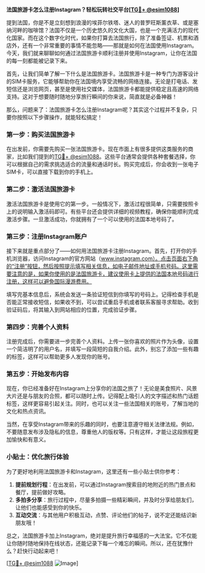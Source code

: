 **法国旅游卡怎么注册Instagram？轻松玩转社交平台[[TG💪+ @esim1088](https://t.me/s/esim1088)]**

提到法国，你是不是立刻想到浪漫的埃菲尔铁塔、迷人的普罗旺斯薰衣草、或是塞纳河畔的咖啡馆？法国不仅是一个历史悠久的文化大国，也是一个充满活力的现代化国家。而在这个数字化时代，如果你打算去法国旅行，除了准备签证、机票和酒店外，还有一个非常重要的事情不能忽略——那就是如何在法国使用Instagram。今天，我们就来聊聊如何通过法国旅游卡顺利注册并使用Instagram，让你在法国的每一刻都能被记录下来。

首先，让我们简单了解一下什么是法国旅游卡。法国旅游卡是一种专门为游客设计的SIM卡服务，它能够帮助你在法国境内享受流畅的网络连接。无论是打电话、发短信还是浏览网页，甚至是使用社交媒体，法国旅游卡都能提供稳定且高速的网络支持。这对于想要随时随地分享旅行瞬间的你来说，简直就是必备神器！

那么，问题来了：法国旅游卡怎么注册Instagram呢？其实这个过程并不复杂，只要你按照以下步骤操作，就能轻松搞定！

### 第一步：购买法国旅游卡

在出发前，你需要先购买一张法国旅游卡。现在市面上有很多提供这类服务的商家，比如我们提到的[TG💪+ @esim1088](https://t.me/s/esim1088)。这些平台通常会提供各种套餐选择，你可以根据自己的需求挑选适合的流量和通话时长。购买完成后，你会收到一张电子SIM卡，可以直接下载到你的手机上。

### 第二步：激活法国旅游卡

激活法国旅游卡是使用它的第一步。一般情况下，激活过程很简单，只需要按照卡上的说明输入激活码即可。有些平台还会提供详细的视频教程，确保你能顺利完成激活步骤。一旦激活成功，你就拥有了一个可以使用的法国本地号码了。

### 第三步：注册Instagram账户

接下来就是重点部分了——如何用法国旅游卡注册Instagram。首先，打开你的手机浏览器，访问Instagram的官方网站（www.instagram.com）。点击页面右下角的“注册”按钮，然后按照提示填写相关信息，如电子邮件地址或手机号码。这里需要注意的是，如果你使用的是法国旅游卡，建议使用卡上提供的法国本地号码进行注册，这样可以避免国际漫游费用。

填写完基本信息后，系统会发送一条验证短信到你填写的号码上。记得检查手机是否能正常接收短信，如果收不到，可以尝试重启手机或者联系客服寻求帮助。收到验证码后，将其输入到网站相应的位置，完成验证步骤。

### 第四步：完善个人资料

注册完成后，你需要进一步完善个人资料。上传一张你喜欢的照片作为头像，设置一个简洁明了的用户名，并填写一段简短的自我介绍。此外，别忘了添加一些有趣的标签，这样可以帮助更多人发现你的账号。

### 第五步：开始发布内容

现在，你已经准备好在Instagram上分享你的法国之旅了！无论是美食照片、风景大片还是与朋友的合照，都可以随时上传。记得配上吸引人的文字描述和热门话题标签，这样更容易引起关注。同时，也可以关注一些法国相关的账号，了解当地的文化和热点资讯。

当然，在享受Instagram带来的乐趣的同时，也要注意遵守相关法律法规。例如，不要随意发布涉及隐私的信息，尊重他人的版权等。只有这样，才能让这段旅程更加愉快和有意义。

### 小贴士：优化旅行体验

为了更好地利用法国旅游卡和Instagram，这里还有一些小贴士供你参考：

1. **提前规划行程**：在出发前，可以通过Instagram搜索目的地附近的热门景点和餐厅，提前做好攻略。
2. **多拍多分享**：旅行过程中，尽量多拍摄一些精彩瞬间，并及时分享给朋友们，让他们也能感受到你的快乐。
3. **互动交流**：与其他用户积极互动，点赞、评论他们的帖子，说不定还能结识新朋友哦！

总之，法国旅游卡加上Instagram，绝对是提升旅行幸福感的一大法宝。它不仅能让你随时随地保持在线状态，还能记录下每一个难忘的瞬间。所以，还在犹豫什么？赶快行动起来吧！

[[TG💪+ @esim1088](https://t.me/s/esim1088) ![Image](https://i.postimg.cc/4NQfJmqS/Snipaste-2025-05-13-00-14-12.png)]